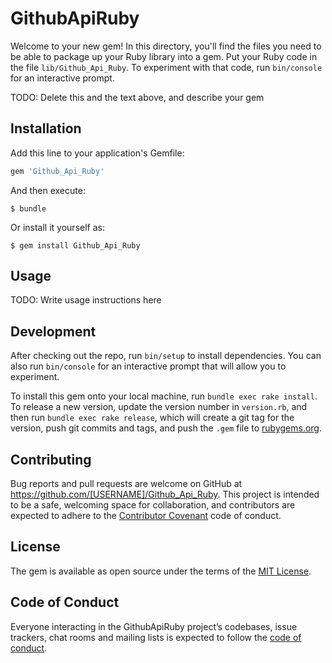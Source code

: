 # GithubApiRuby

Welcome to your new gem! In this directory, you'll find the files you need to be able to package up your Ruby library into a gem. Put your Ruby code in the file `lib/Github_Api_Ruby`. To experiment with that code, run `bin/console` for an interactive prompt.

TODO: Delete this and the text above, and describe your gem

## Installation

Add this line to your application's Gemfile:

```ruby
gem 'Github_Api_Ruby'
```

And then execute:

    $ bundle

Or install it yourself as:

    $ gem install Github_Api_Ruby

## Usage

TODO: Write usage instructions here

## Development

After checking out the repo, run `bin/setup` to install dependencies. You can also run `bin/console` for an interactive prompt that will allow you to experiment.

To install this gem onto your local machine, run `bundle exec rake install`. To release a new version, update the version number in `version.rb`, and then run `bundle exec rake release`, which will create a git tag for the version, push git commits and tags, and push the `.gem` file to [rubygems.org](https://rubygems.org).

## Contributing

Bug reports and pull requests are welcome on GitHub at https://github.com/[USERNAME]/Github_Api_Ruby. This project is intended to be a safe, welcoming space for collaboration, and contributors are expected to adhere to the [Contributor Covenant](http://contributor-covenant.org) code of conduct.

## License

The gem is available as open source under the terms of the [MIT License](http://opensource.org/licenses/MIT).

## Code of Conduct

Everyone interacting in the GithubApiRuby project’s codebases, issue trackers, chat rooms and mailing lists is expected to follow the [code of conduct](https://github.com/[USERNAME]/Github_Api_Ruby/blob/master/CODE_OF_CONDUCT.md).
